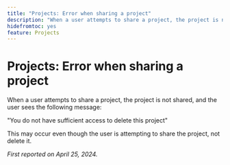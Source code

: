 ```yaml
---
title: "Projects: Error when sharing a project"
description: "When a user attempts to share a project, the project is not shared, and the user sees a message."
hidefromtoc: yes
feature: Projects
---
```


# Projects: Error when sharing a project

When a user attempts to share a project, the project is not shared, and the user sees the following message:

"You do not have sufficient access to delete this project"

This may occur even though the user is attempting to share the project, not delete it.

_First reported on April 25, 2024._


